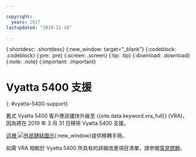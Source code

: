 ```yaml
---

copyright:
  years: 2017
lastupdated: "2018-11-10"

---
```


{:shortdesc: .shortdesc}
{:new_window: target="_blank"}
{:codeblock: .codeblock}
{:pre: .pre}
{:screen: .screen}
{:tip: .tip}
{:download: .download}
{:note: .note}
{:important: .important}

# Vyatta 5400 支援
{: #vyatta-5400-support}

舊式 Vyatta 5400 客戶應該儘快升級至 {{site.data.keyword.vra_full}} (VRA)，因為將在 2019 年 3 月 31 日移除 Vyatta 5400 支援。

[這裡 ![外部鏈結圖示](../../icons/launch-glyph.svg "外部鏈結圖示")](http://wpc.c320.edgecastcdn.net/00C320/Vyatta%205400%20to%20Virtual%20Router%20Appliance%20Upgrade%20Options.pdf){:new_window}提供移轉手冊。

如需 VRA 相較於 Vyatta 5400 所具有的詳細改進項目清單，請參閱[常見問題](/docs/infrastructure/virtual-router-appliance?topic=virtual-router-appliance-faqs-for-ibm-virtual-router-appliance#what-improvements-does-the-virtual-router-appliance-vyatta-5600-have-over-the-vyatta-5400-)。
